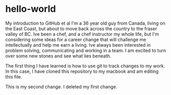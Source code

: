 # hello-world
My introduction to GitHub et al
I'm a 36 year old guy from Canada, living on the East Coast, but about to move back across the country to the fraser valley of BC. Ive been a chef, and a chef instructor my whole life, but I'm considering some ideas for a career change that will challenge me intellectually and help me earn a living. Ive always been interested in problem solving, communicating and working in a team. I am excited to turn over some new stones and see what lies beneath.

The first thing I have learned is how to use git to track changes to my work. In this case, I have cloned this repository to my macbook and am editing this file.

This is my second change. I deleted my first change.